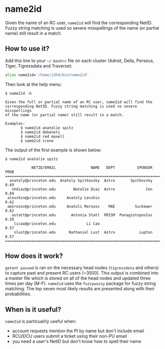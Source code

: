 # name2id

Given the name of an RC user, `name2id` will find the
corresponding NetID. Fuzzy string matching is used so severe misspellings
of the name (or partial name) still result in a match.

## How to use it?

Add this line to your `~/.bashrc` file on each cluster (Adroit, Della, Perseus, Tiger, Tigressdata and Traverse):

```bash
alias name2id='/home/jdh4/bin/name2id'
```

Then look at the help menu:

```
$ name2id -h

Given the full or partial name of an RC user, name2id will find the
corresponding NetID. Fuzzy string matching is used so severe misspellings
of the name (or partial name) still result in a match.

Examples:
       $ name2id anatolie spitz
       $ name2id debeneti
       $ name2id red maxell
       $ name2id irene
```

The output of the first example is shown below:

```
$ name2id anatolie spitz

            NETID/EMAIL                NAME   DEPT          SPONSOR  PROB
==========================================================================
  anatoly@princeton.edu  Anatoly Spitkovsky  Astro       Spitkovsky  0.69
   nhdiaz@princeton.edu        Natalie Diaz  Astro              Cen  0.69
 alevshin@princeton.edu     Anatoly Levshin                          0.62
 amorozov@princeton.edu     Anatoli Morozov    MAE         Suckewer  0.62
   astatt@princeton.edu       Antonia Statt  PRISM  Panagiotopoulos  0.59
    licao@princeton.edu              Li Cao                          0.57
    nlust@princeton.edu      Nathaniel Lust  Astro           Lupton  0.57
==========================================================================
```

## How does it work?

`getent passwd` is ran on the necessary head nodes (`tigressdata` and others) to capture past and present RC users (~3500). This output is combined into a master file which is stored on all of the head nodes and updated three times per day (M-F). `name2id` uses the `fuzzywuzzy` package for fuzzy string matching. The top seven most likely results are presented along with their probabilities.



## When is it useful?

`name2id` is particualrly useful when:

+ account requests mention the PI by name but don't include email
+ RCU/DCU users submit a ticket using their non-PU email
+ you need a user's NetID but don't know how to spell their name
